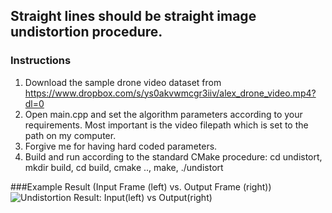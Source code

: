 ## Straight lines should be straight image undistortion procedure.
### Instructions
1. Download the sample drone video dataset from https://www.dropbox.com/s/ys0akvwmcgr3iiv/alex_drone_video.mp4?dl=0
2. Open main.cpp and set the algorithm parameters according to your requirements. Most important is the video filepath which is set to the path on my computer.
3. Forgive me for having hard coded parameters.
4. Build and run according to the standard CMake procedure: cd undistort, mkdir build, cd build, cmake .., make, ./undistort

###Example Result (Input Frame (left) vs. Output Frame (right))
![Undistortion Result: Input(left) vs Output(right)](https://github.com/alexhagiopol/undistort/blob/master/example_result.png)
